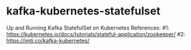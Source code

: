 # kafka-kubernetes-statefulset
Up and Running Kafka StatefulSet on Kubernetes
References:
#1: https://kubernetes.io/docs/tutorials/stateful-application/zookeeper/
#2: https://imti.co/kafka-kubernetes/
